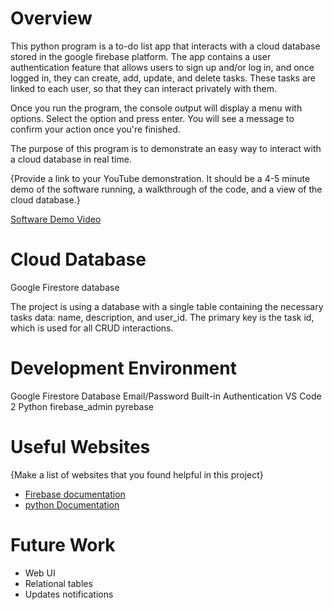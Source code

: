 # Overview

This python program is a to-do list app that interacts with a cloud database stored in the google firebase platform. The app contains a user authentication feature that allows users to sign up and/or log in, and once logged in, they can create, add, update, and delete tasks. These tasks are linked to each user, so that they can interact privately with them.

Once you run the program, the console output will display a menu with options. Select the option and press enter. You will see a message to confirm your action once you're finished.

The purpose of this program is to demonstrate an easy way to interact with a cloud database in real time.

{Provide a link to your YouTube demonstration. It should be a 4-5 minute demo of the software running, a walkthrough of the code, and a view of the cloud database.}

[Software Demo Video](https://youtu.be/ZhH-f1hWqns)

# Cloud Database

Google Firestore database

The project is using a database with a single table containing the necessary tasks data: name, description, and user_id. The primary key is the task id, which is used for all CRUD interactions.

# Development Environment

Google Firestore Database
Email/Password Built-in Authentication
VS Code 2
Python
firebase_admin
pyrebase

# Useful Websites

{Make a list of websites that you found helpful in this project}

- [Firebase documentation](https://firebase.google.com/docs)
- [python Documentation](https://docs.python.org/3/)

# Future Work

- Web UI
- Relational tables
- Updates notifications
